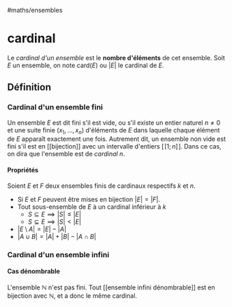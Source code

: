 #maths/ensembles
# cardinal

Le _cardinal d'un ensemble_ est le **nombre d'éléments** de cet ensemble.
Soit $E$ un ensemble, on note $\text{card}(E)$ ou $|E|$ le cardinal de $E$.


## Définition

### Cardinal d'un ensemble fini
Un ensemble $E$ est dit fini s'il est vide, ou s'il existe un entier naturel $n\neq0$ et une suite finie $(x_1,\ldots,x_n)$ d'éléments de $E$ dans laquelle chaque élément de $E$ apparaît exactement une fois.
Autrement dit, un ensemble non vide est fini s'il est en [[bijection]] avec un intervalle d'entiers $[\![1;n]\!]$.
Dans ce cas, on dira que l'ensemble est de _cardinal_ $n$.

#### Propriétés
Soient $E$ et $F$ deux ensembles finis de cardinaux respectifs $k$ et $n$.
 - Si $E$ et $F$ peuvent être mises en bijection $|E| = |F|$.
 - Tout sous-ensemble de $E$ à un cardinal inférieur à $k$
     - $S\subseteq E \implies |S| \leq |E|$
     - $S\subsetneq E \implies |S| < |E|$
 - $|E\setminus A| = |E| - |A|$
 - $|A \cup B| = |A| + |B| - |A \cap B|$


### Cardinal d'un ensemble infini
#### Cas dénombrable
L'ensemble $\mathbb N$ n'est pas fini. Tout [[ensemble infini dénombrable]] est en bijection avec $\mathbb N$, et a donc le même cardinal.


